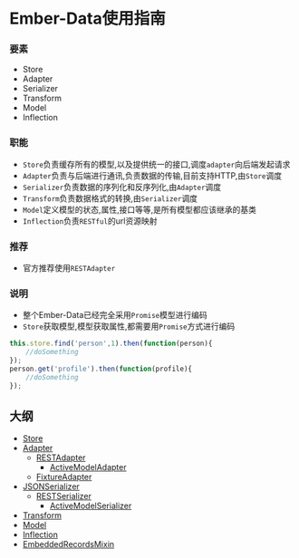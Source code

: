 # Ember-Data使用指南
### 要素
* Store
* Adapter
* Serializer
* Transform
* Model
* Inflection

### 职能
* `Store`负责缓存所有的模型,以及提供统一的接口,调度`adapter`向后端发起请求
* `Adapter`负责与后端进行通讯,负责数据的传输,目前支持HTTP,由`Store`调度
* `Serializer`负责数据的序列化和反序列化,由`Adapter`调度
* `Transform`负责数据格式的转换,由`Serializer`调度
* `Model`定义模型的状态,属性,接口等等,是所有模型都应该继承的基类
* `Inflection`负责`RESTful`的url资源映射

### 推荐
* 官方推荐使用`RESTAdapter`

### 说明
* 整个Ember-Data已经完全采用`Promise`模型进行编码
* `Store`获取模型,模型获取属性,都需要用`Promise`方式进行编码
```javascript
this.store.find('person',1).then(function(person){
    //doSomething
});
person.get('profile').then(function(profile){
    //doSomething
});
```
## 大纲
* [Store](https://github.com/innobricks/docs/tree/master/ember_data/Store.md)
* [Adapter](https://github.com/innobricks/docs/tree/master/ember_data/Adapter.md)
    * [RESTAdapter](https://github.com/innobricks/docs/tree/master/ember_data/RESTAdapter.md)
        * [ActiveModelAdapter](https://github.com/innobricks/docs/tree/master/ember_data/ActiveModelAdapter.md)
    * [FixtureAdapter](https://github.com/innobricks/docs/tree/master/ember_data/FixtureAdapter.md)
* [JSONSerializer](https://github.com/innobricks/docs/tree/master/ember_data/JSONSerializer.md)
    * [RESTSerializer](https://github.com/innobricks/docs/tree/master/ember_data/RESTSerializer.md)
        * [ActiveModelSerializer](https://github.com/innobricks/docs/tree/master/ember_data/ActiveModelSerializer.md)
* [Transform](https://github.com/innobricks/docs/tree/master/ember_data/Transform.md)
* [Model](https://github.com/innobricks/docs/tree/master/ember_data/Model.md)
* [Inflection](https://github.com/innobricks/docs/tree/master/ember_data/Inflection.md)
* [EmbeddedRecordsMixin](https://github.com/innobricks/docs/tree/master/ember_data/EmbeddedRecordsMixin.md)
